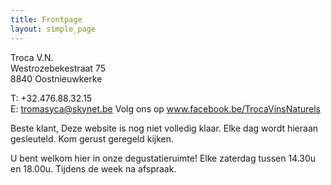 ```yaml
---
title: Frontpage 
layout: simple_page
---
```

Troca V.N.  
Westrozebekestraat 75  
8840 Oostnieuwkerke

T: +32.476.88.32.15  
E: tromasyca@skynet.be
Volg ons op www.facebook.be/TrocaVinsNaturels 

Beste klant,
Deze website is nog niet volledig klaar. Elke dag wordt hieraan gesleuteld. Kom gerust geregeld kijken.

U bent welkom hier in onze degustatieruimte!
    Elke zaterdag tussen 14.30u en 18.00u.
    Tijdens de week na afspraak.    

